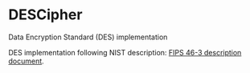 # DESCipher
Data Encryption Standard (DES) implementation

DES implementation following NIST description: [FIPS 46-3 description document](https://csrc.nist.gov/csrc/media/publications/fips/46/3/archive/1999-10-25/documents/fips46-3.pdf).

